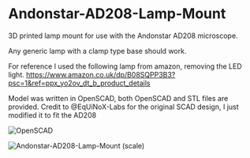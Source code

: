 # Andonstar-AD208-Lamp-Mount
3D printed lamp mount for use with the Andonstar AD208 microscope.

Any generic lamp with a clamp type base should work.

For reference I used the following lamp from amazon, removing the LED light.
https://www.amazon.co.uk/dp/B08SQPP3B3?psc=1&ref=ppx_yo2ov_dt_b_product_details

Model was written in OpenSCAD, both OpenSCAD and STL files are provided.
Credit to @EqUiNoX-Labs for the original SCAD design, I just modified it to fit the AD208

![OpenSCAD](https://github.com/user-attachments/assets/9c78e45b-9bdd-47ca-bdbf-ca05f98a9293)

![Andonstar-AD208-Lamp-Mount (scale)](https://github.com/user-attachments/assets/d8bbfbf3-c121-4595-88fd-fcd115583f09)
